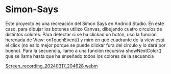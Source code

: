 # Simon-Says

Este proyecto es una recreación del Simon Says en Android Studio.
En este caso, para dibujar los botones utilizo Canvas, dibujando cuatro circulos de distintos colores.
Para detectar si se ha clickad un botón, uso la función heredada de View: onTouchEvent() y miro en que cuadrante de la view está el click (no es lo mejor porque se puede clickar fura del circulo y lo dará por bueno).
Para la secuencia, llamo a una función recursiva showNextColor() que se llama hasta que ha enseñado todos los colores de la secuancia

[Screen_recording_20240317_204628.webm](https://github.com/daviduko/Simon-Says/assets/118624375/b583e074-91c4-4c84-a7e0-6ed331ed050f)
